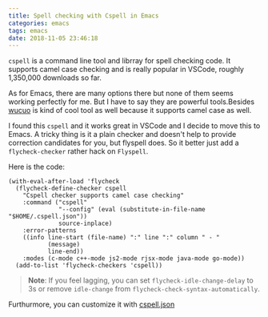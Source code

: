 ```yaml
---
title: Spell checking with Cspell in Emacs
categories: emacs
tags: emacs
date: 2018-11-05 23:46:18
---
```


`cspell` is a command line tool and librray for spell checking code. It supports camel case checking and is really
popular in VSCode, roughly 1,350,000 downloads so far.

As for Emacs, there are many options there but none of them seems working perfectly for me. But I have to say they are
powerful tools.Besides [wucuo]() is kind of cool tool as well because it supports camel case as well.

I found this `cspell` and it works great in VSCode and I decide to move this to Emacs. A tricky thing is it a plain
checker and doesn't help to provide correction candidates for you, but flyspell does. So it better just add a
`flycheck-checker` rather hack on `Flyspell`.

Here is the code:

```emacs-lisp
(with-eval-after-load 'flycheck
  (flycheck-define-checker cspell
    "Cspell checker supports camel case checking"
    :command ("cspell"
              "--config" (eval (substitute-in-file-name "$HOME/.cspell.json"))
              source-inplace)
    :error-patterns
    ((info line-start (file-name) ":" line ":" column " - "
           (message)
           line-end))
    :modes (c-mode c++-mode js2-mode rjsx-mode java-mode go-mode))
  (add-to-list 'flycheck-checkers 'cspell))
```

> **Note**: If you feel lagging, you can set `flycheck-idle-change-delay` to 3s or remove `idle-change` from
> `flycheck-check-syntax-automatically`.

Furthurmore, you can customize it with [cspell.json](https://github.com/Jason3S/cspell#cspelljson)
